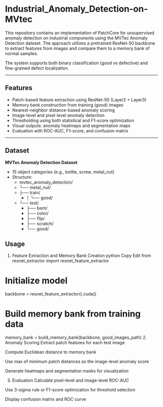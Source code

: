 # Industrial_Anomaly_Detection-on-MVtec
This repository contains an implementation of PatchCore for unsupervised anomaly detection on industrial components using the MVTec Anomaly Detection dataset. The approach utilizes a pretrained ResNet-50 backbone to extract features from images and compare them to a memory bank of normal samples.

The system supports both binary classification (good vs defective) and fine-grained defect localization.

---

## Features

- Patch-based feature extraction using ResNet-50 (Layer2 + Layer3)
- Memory bank construction from training (good) images
- Nearest-neighbor distance-based anomaly scoring
- Image-level and pixel-level anomaly detection
- Thresholding using both statistical and F1-score optimization
- Visual outputs: anomaly heatmaps and segmentation maps
- Evaluation with ROC-AUC, F1-score, and confusion matrix

---

## Dataset

**MVTec Anomaly Detection Dataset**

- 15 object categories (e.g., bottle, screw, metal_nut)
- Structure:
  - mvtec_anomaly_detection/
  - └── metal_nut/
  - ├── train/
    - │ └── good/
  - └── test/
    - ├── bent/
    - ├── color/
    - ├── flip/
    - ├── scratch/
    - └── good/
## Usage
1. Feature Extraction and Memory Bank Creation
python
Copy
Edit
from resnet_extractor import resnet_feature_extractor

# Initialize model
backbone = resnet_feature_extractor().cuda()

# Build memory bank from training data
memory_bank = build_memory_bank(backbone, good_images_path)
2. Anomaly Scoring
Extract patch features for each test image

Compute Euclidean distance to memory bank

Use max of minimum patch distances as the image-level anomaly score

Generate heatmaps and segmentation masks for visualization

3. Evaluation
Calculate pixel-level and image-level ROC-AUC

Use 3-sigma rule or F1-score optimization for threshold selection

Display confusion matrix and ROC curve

